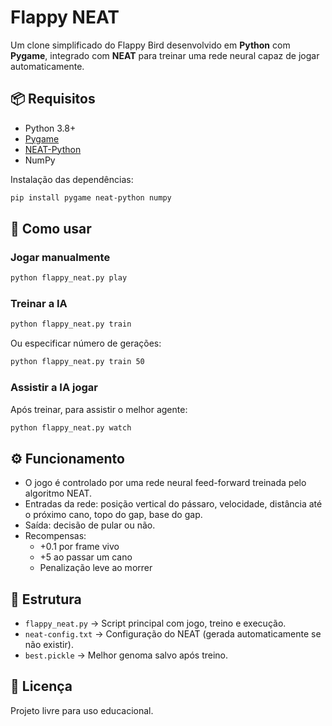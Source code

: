 # Flappy NEAT

Um clone simplificado do Flappy Bird desenvolvido em **Python** com **Pygame**, integrado com **NEAT** para treinar uma rede neural capaz de jogar automaticamente.

## 📦 Requisitos
- Python 3.8+
- [Pygame](https://www.pygame.org/)
- [NEAT-Python](https://neat-python.readthedocs.io/)
- NumPy

Instalação das dependências:
```bash
pip install pygame neat-python numpy
```

## 🚀 Como usar

### Jogar manualmente
```bash
python flappy_neat.py play
```

### Treinar a IA
```bash
python flappy_neat.py train
```
Ou especificar número de gerações:
```bash
python flappy_neat.py train 50
```

### Assistir a IA jogar
Após treinar, para assistir o melhor agente:
```bash
python flappy_neat.py watch
```

## ⚙️ Funcionamento
- O jogo é controlado por uma rede neural feed-forward treinada pelo algoritmo NEAT.
- Entradas da rede: posição vertical do pássaro, velocidade, distância até o próximo cano, topo do gap, base do gap.
- Saída: decisão de pular ou não.
- Recompensas:
  - +0.1 por frame vivo
  - +5 ao passar um cano
  - Penalização leve ao morrer

## 📂 Estrutura
- `flappy_neat.py` → Script principal com jogo, treino e execução.
- `neat-config.txt` → Configuração do NEAT (gerada automaticamente se não existir).
- `best.pickle` → Melhor genoma salvo após treino.

## 📝 Licença
Projeto livre para uso educacional.
